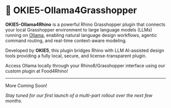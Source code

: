 # 🦙 OKIE5-Ollama4Grasshopper

**OKIE5-Ollama4Rhino** is a powerful Rhino Grasshopper plugin that connects your local Grasshopper environment to large language models (LLMs) running on [Ollama](https://ollama.com), enabling natural language design workflows, agentic command routing, and real-time context-aware modeling.

Developed by **OKIE5**, this plugin bridges Rhino with LLM AI-assisted design tools providing a fully local, secure, and license-transparent plugin.

Access Ollama locally through your Rhino8/Grasshopper interface using our custom plugin at Food4Rhino!

---

More Coming Soon!

*Stay tuned for our first launch of a multi-part rollout over the next few months.* 
